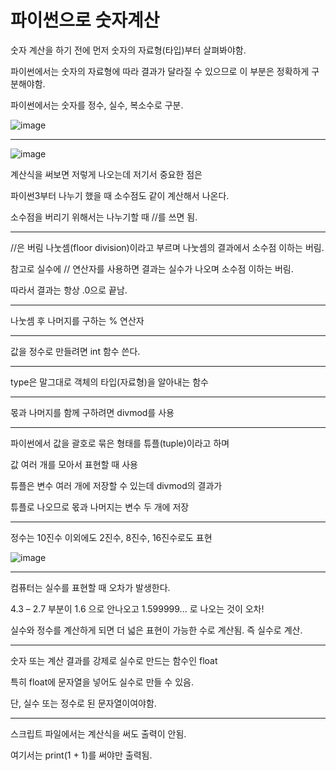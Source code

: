 # 파이썬으로 숫자계산

숫자 계산을 하기 전에 먼저 숫자의 자료형(타입)부터 살펴봐야함.

파이썬에서는 숫자의 자료형에 따라 결과가 달라질 수 있으므로
이 부분은 정확하게 구분해야함.


파이썬에서는 숫자를 정수, 실수, 복소수로 구분.

![image](https://user-images.githubusercontent.com/80689330/132502416-6bd34a51-e842-458a-a0b8-9487582c1be2.png)

------

![image](https://user-images.githubusercontent.com/80689330/132502630-5db9bcee-03b1-4acb-8ff3-d4490d45bdf8.png)

계산식을 써보면 저렇게 나오는데
저기서 중요한 점은


파이썬3부터 나누기 했을 때 소수점도 같이 계산해서 나온다.

소수점을 버리기 위해서는 나누기할 때 //를 쓰면 됨.

------
//은 버림 나눗셈(floor division)이라고 부르며 나눗셈의 결과에서 소수점 이하는 버림.


참고로 실수에 // 연산자를 사용하면 결과는 실수가 나오며 소수점 이하는 버림. 


따라서 결과는 항상 .0으로 끝남.

------
나눗셈 후 나머지를 구하는 % 연산자

------
값을 정수로 만들려면 int 함수 쓴다.

-----
type은 말그대로 객체의 타입(자료형)을 알아내는 함수

------
몫과 나머지를 함께 구하려면 divmod를 사용


------
파이썬에서 값을 괄호로 묶은 형태를 튜플(tuple)이라고 하며 


값 여러 개를 모아서 표현할 때 사용


튜플은 변수 여러 개에 저장할 수 있는데 divmod의 결과가 


튜플로 나오므로 몫과 나머지는 변수 두 개에 저장


------
정수는 10진수 이외에도 2진수, 8진수, 16진수로도 표현

![image](https://user-images.githubusercontent.com/80689330/132502847-ebbe8963-262c-442a-892f-1b52f00f188c.png)


------
컴퓨터는 실수를 표현할 때 오차가 발생한다.


4.3 – 2.7 부분이 1.6 으로 안나오고 1.599999... 로 나오는 것이 오차!


실수와 정수를 계산하게 되면 더 넓은 표현이 가능한 수로 계산됨. 즉 실수로 계산.

------
숫자 또는 계산 결과를 강제로 실수로 만드는 함수인 float


특히 float에 문자열을 넣어도 실수로 만들 수 있음. 


단, 실수 또는 정수로 된 문자열이여야함.

-------
스크립트 파일에서는 계산식을 써도 출력이 안됨.


여기서는 print(1 + 1)를 써야만 출력됨.


